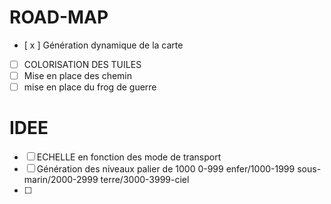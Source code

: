 # ROAD-MAP

- [ x ] Génération dynamique de la carte
- [ ] COLORISATION DES TUILES
- [ ] Mise en place des chemin
- [ ] mise en place du frog de guerre

# IDEE

- [ ] ECHELLE en fonction des mode de transport
- [ ] Génération des niveaux palier de 1000 0-999 enfer/1000-1999 sous-marin/2000-2999 terre/3000-3999-ciel
- [ ]
